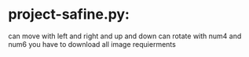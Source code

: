 # project-safine.py:
can move with left and right and up and down
can rotate with num4 and num6
you have to download all image requierments
